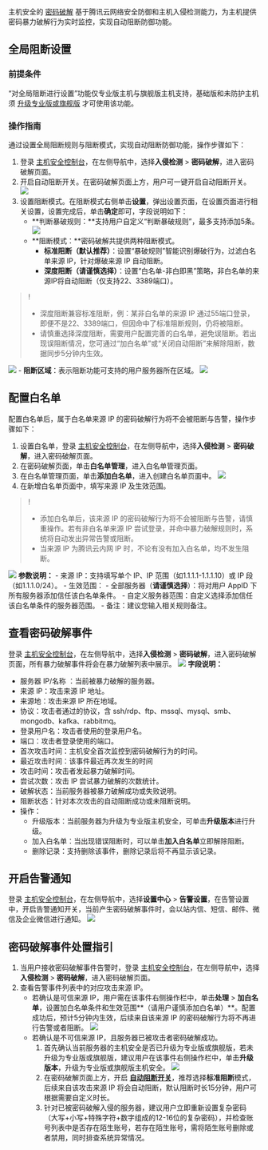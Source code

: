 
主机安全的 [密码破解](https://console.cloud.tencent.com/cwp/manage/crack) 基于腾讯云网络安全防御和主机入侵检测能力，为主机提供密码暴力破解行为实时监控，实现自动阻断防御功能。

## 全局阻断设置
### 前提条件
 “对全局阻断进行设置”功能仅专业版主机与旗舰版主机支持，基础版和未防护主机须 [升级专业版或旗舰版](https://buy.cloud.tencent.com/yunjing) 才可使用该功能。
 

### 操作指南
通过设置全局阻断规则与阻断模式，实现自动阻断防御功能，操作步骤如下：
[](id:zdsz)
1. 登录 [主机安全控制台](https://console.cloud.tencent.com/cwp/manage/crack)，在左侧导航中，选择**入侵检测** > **密码破解**，进入密码破解页面。
2. 开启自动阻断开关。在密码破解页面上方，用户可一键开启自动阻断开关。
![](https://main.qcloudimg.com/raw/c9dd23157c220fddd1efbbc3935a76f7.png)
3. 设置阻断模式。在阻断模式右侧单击**设置**，弹出设置页面，在设置页面进行相关设置，设置完成后，单击**确定**即可，字段说明如下：
	- **判断暴破规则：**支持用户自定义“判断暴破规则”，最多支持添加5条。
	![](https://main.qcloudimg.com/raw/3ba37d9c0ab82ba4936cfb7290302fab.png)
	- **阻断模式：**密码破解共提供两种阻断模式。
		- **标准阻断（默认推荐）**：设置“暴破规则”智能识别爆破行为，过滤白名单来源 IP，针对爆破来源 IP 自动阻断。
		- **深度阻断（请谨慎选择）**：设置“白名单-非白即黑”策略，非白名单的来源IP将自动阻断（仅支持22、3389端口）。
>!
>- 深度阻断兼容标准阻断，例：某非白名单的来源 IP 通过55端口登录，即便不是22、3389端口，但因命中了标准阻断规则，仍将被阻断。
>- 请慎重选择深度阻断，需要用户配置完善的白名单，避免误阻断。若出现误阻断情况，您可通过“加白名单”或“关闭自动阻断”来解除阻断，数据同步5分钟内生效。
>
![](https://main.qcloudimg.com/raw/9a3a0459bdaf29b7c8b7e92c45c5c114.png)
	- **阻断区域**：表示阻断功能可支持的用户服务器所在区域。
![](https://main.qcloudimg.com/raw/6db183415f338917aeac87dd7a047331.png)

## 配置白名单
配置白名单后，属于白名单来源 IP 的密码破解行为将不会被阻断与告警，操作步骤如下：
[](id:bmd)
1. 设置白名单，登录 [主机安全控制台](https://console.cloud.tencent.com/cwp/manage/crack)，在左侧导航中，选择**入侵检测** > **密码破解**，进入密码破解页面。
2. 在密码破解页面，单击**白名单管理**，进入白名单管理页面。
2. 在白名单管理页面，单击**添加白名单**，进入创建白名单页面中。
![](https://qcloudimg.tencent-cloud.cn/raw/9b6f0c8884059cfd7670406e4815d2fd.png)
3. 在新增白名单页面中，填写来源 IP 及生效范围。
>!
>- 添加白名单后，该来源 IP 的密码破解行为将不会被阻断与告警，请慎重操作。若有非白名单来源 IP 尝试登录，并命中暴力破解规则时，系统将自动发出异常告警或阻断。
>- 当来源 IP 为腾讯云内网 IP 时，不论有没有加入白名单，均不发生阻断。 
>
![](https://qcloudimg.tencent-cloud.cn/raw/2546c3999557a2b4dff88dcb5683b082.png)
**参数说明：**
	- 来源 IP：支持填写单个 IP、IP 范围（如1.1.1.1-1.1.1.10）或 IP 段（如1.1.1.0/24）。
	- 生效范围：
		- 全部服务器（**请谨慎选择**）：将对用户 AppID 下所有服务器添加信任该白名单条件。
		- 自定义服务器范围：自定义选择添加信任该白名单条件的服务器范围。
	- 备注：建议您输入相关规则备注。


## 查看密码破解事件
登录 [主机安全控制台](https://console.cloud.tencent.com/cwp/manage/crack)，在左侧导航中，选择**入侵检测** > **密码破解**，进入密码破解页面，所有暴力破解事件将会在暴力破解列表中展示。
![](https://qcloudimg.tencent-cloud.cn/raw/199dd690e3b9fa31b8acebf4ac23857a.png)
**字段说明：**
- 服务器 IP/名称	：当前被暴力破解的服务器。
- 来源 IP：攻击来源 IP 地址。
- 来源地：攻击来源 IP 所在地域。
- 协议：攻击者通过的协议，含 ssh/rdp、ftp、mssql、mysql、smb、mongodb、kafka、rabbitmq。
- 登录用户名：攻击者使用的登录用户名。
- 端口：攻击者登录使用的端口。
- 首次攻击时间：主机安全首次监控到密码破解行为的时间。
- 最近攻击时间：该事件最近再次发生的时间
- 攻击时间：攻击者发起暴力破解时间。
- 尝试次数：攻击 IP 尝试暴力破解的次数统计。
- 破解状态：当前服务器被暴力破解成功或失败说明。
- 阻断状态：针对本次攻击的自动阻断成功或未阻断说明。
- 操作：
	- 升级版本：当前服务器为升级为专业版主机安全，可单击**升级版本**进行升级。
	- 加入白名单：当出现错误阻断时，可以单击**加入白名单**立即解除阻断。
	- 删除记录：支持删除该事件，删除记录后将不再显示该记录。

## 开启告警通知
登录 [主机安全控制台](https://console.cloud.tencent.com/cwp/setting)，在左侧导航中，选择**设置中心** > **告警设置**，在告警设置中，开启告警通知开关，当前产生密码破解事件时，会以站内信、短信、邮件、微信及企业微信进行通知。
![](https://qcloudimg.tencent-cloud.cn/raw/01dc2b107ed4229b6c684a5ab009bd5d.png)

## 密码破解事件处置指引
1. 当用户接收密码破解事件告警时，登录 [主机安全控制台](https://console.cloud.tencent.com/cwp/manage/crack)，在左侧导航中，选择**入侵检测** > **密码破解**，进入密码破解页面。
2. 查看告警事件列表中的对应攻击来源 IP。
	- 若确认是可信来源 IP，用户需在该事件右侧操作栏中，单击**处理** > **加白名单**，设置加白名单条件和生效范围**（请用户谨慎添加白名单）**。配置成功后，预计5分钟内生效，后续来自该来源 IP 的密码破解行为将不再进行告警或者阻断。
![](https://qcloudimg.tencent-cloud.cn/raw/c8f7bf40bea56ca553ec9b4aebf0e601.png)
	- 若确认是不可信来源 IP，且服务器已被攻击者密码破解成功。
		1. 首先确认当前服务器的主机安全是否已升级为专业版或旗舰版，若未升级为专业版或旗舰版，建议用户在该事件右侧操作栏中，单击**升级版本**，升级为专业版或旗舰版主机安全。
![](https://qcloudimg.tencent-cloud.cn/raw/1f3156263fad8224c84cc2a1795e925c.png)
		2. 在密码破解页面上方，开启 **[自动阻断开关](#zdsz)**，推荐选择**标准阻断**模式，后续来自该攻击来源 IP 将会自动阻断，默认阻断时长15分钟，用户可根据需要自定义时长。
		3. 针对已被密码破解入侵的服务器，建议用户立即重新设置复杂密码（大写+小写+特殊字符+数字组成的12-16位的复杂密码），并检查账号列表中是否存在陌生账号，若存在陌生账号，需将陌生账号删除或者禁用，同时排查系统异常情况。
